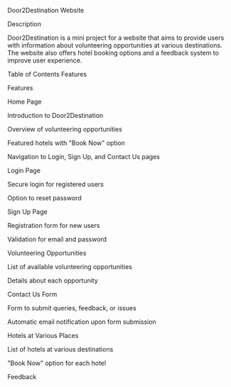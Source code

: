 Door2Destination Website
			
Description

Door2Destination is a mini project for a website that aims to provide users with information about volunteering opportunities at various destinations. The website also offers hotel booking options and a feedback system to improve user experience.

Table of Contents
Features

Features

Home Page

Introduction to Door2Destination

Overview of volunteering opportunities

Featured hotels with "Book Now" option

Navigation to Login, Sign Up, and Contact Us pages

Login Page

Secure login for registered users

Option to reset password

Sign Up Page

Registration form for new users

Validation for email and password

Volunteering Opportunities

List of available volunteering opportunities

Details about each opportunity

Contact Us Form

Form to submit queries, feedback, or issues

Automatic email notification upon form submission

Hotels at Various Places

List of hotels at various destinations

"Book Now" option for each hotel

Feedback

